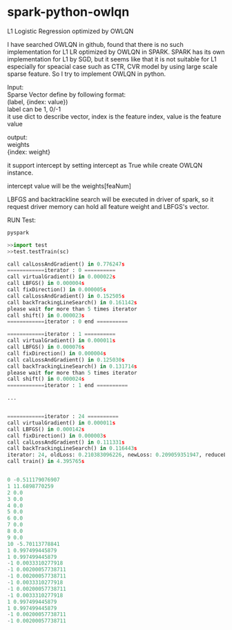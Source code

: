 # spark-python-owlqn
L1 Logistic Regression optimized by OWLQN

I have searched OWLQN in github, found that  there is no such implementation for L1 LR optimized by OWLQN in SPARK.
SPARK has its own implementation for L1 by SGD, but it seems like that it is not suitable for L1 especially for speacial case such as CTR, CVR model by using large scale sparse feature.
So I try to implement OWLQN in python.

Input:<br>
Sparse Vector define by following format:<br>
(label, {index: value})<br>
label can be 1, 0/-1<br>
it use dict to describe vector, index is the feature index, value is the feature value<br>

output:<br>
weights<br>
{index: weight}<br>

it support intercept by setting intercept as True while create OWLQN instance.<br>

intercept value will be the weights[feaNum]<br>

LBFGS and backtrackline search will be executed in driver of spark, so it request driver memory can hold all feature weight and LBFGS's vector.<br>

RUN Test:<br>

```python
pyspark

>>import test
>>test.testTrain(sc)

call calLossAndGradient() in 0.776247s
============iterator : 0 ==========
call virtualGradient() in 0.000022s
call LBFGS() in 0.000004s
call fixDirection() in 0.000005s
call calLossAndGradient() in 0.152505s
call backTrackingLineSearch() in 0.161142s
please wait for more than 5 times iterator
call shift() in 0.000023s
============iterator : 0 end ==========

============iterator : 1 ==========
call virtualGradient() in 0.000011s
call LBFGS() in 0.000076s
call fixDirection() in 0.000004s
call calLossAndGradient() in 0.125030s
call backTrackingLineSearch() in 0.131714s
please wait for more than 5 times iterator
call shift() in 0.000024s
============iterator : 1 end ==========

...


============iterator : 24 ==========
call virtualGradient() in 0.000011s
call LBFGS() in 0.000142s
call fixDirection() in 0.000003s
call calLossAndGradient() in 0.111331s
call backTrackingLineSearch() in 0.116443s
iterator: 24, oldLoss: 0.210383096226, newLoss: 0.209059351947, reduceLoss: 0.000132374427879 , reduceRatio:0.000633190654453, intercept: -5.70113778841
call train() in 4.395765s


0 -0.511179076907
1 11.6898770259
2 0.0
3 0.0
4 0.0
5 0.0
6 0.0
7 0.0
8 0.0
9 0.0
10 -5.70113778841
1 0.997499445879
1 0.997499445879
-1 0.0033310277918
-1 0.00200057738711
-1 0.00200057738711
-1 0.0033310277918
-1 0.00200057738711
-1 0.0033310277918
1 0.997499445879
1 0.997499445879
-1 0.00200057738711
-1 0.00200057738711
```
